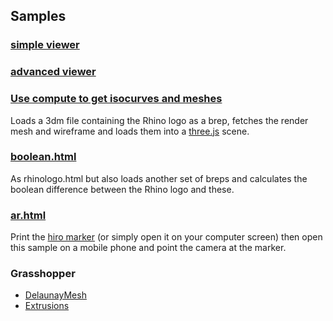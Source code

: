 ## Samples

### [simple viewer](https://mcneel.github.io/rhino3dm/javascript/samples/viewer/01_basic/index.html)

### [advanced viewer](https://mcneel.github.io/rhino3dm/javascript/samples/viewer/02_advanced/index.html)

### [Use compute to get isocurves and meshes](https://mcneel.github.io/rhino3dm/javascript/samples/compute/brep_isocurves/index.html)

Loads a 3dm file containing the Rhino logo as a brep, fetches the render mesh and wireframe and loads them into a [three.js](https://threejs.org) scene.

### [boolean.html](https://mcneel.github.io/rhino3dm/javascript/samples/compute/brep_boolean/index.html)

As rhinologo.html but also loads another set of breps and calculates the boolean difference between the Rhino logo and these.

### [ar.html](https://mcneel.github.io/rhino3dm/javascript/samples/viewer/03_ar/index.html)

Print the [hiro marker](https://jeromeetienne.github.io/AR.js/data/images/HIRO.jpg) (or simply open it on your computer screen) then open this sample on a mobile phone and point the camera at the marker.

### Grasshopper

* [DelaunayMesh](https://mcneel.github.io/rhino3dm/javascript/samples/compute/RESTHopper/Extrusions/index.html)
* [Extrusions](https://mcneel.github.io/rhino3dm/javascript/samples/compute/RESTHopper/DelaunayMesh/index.html)
